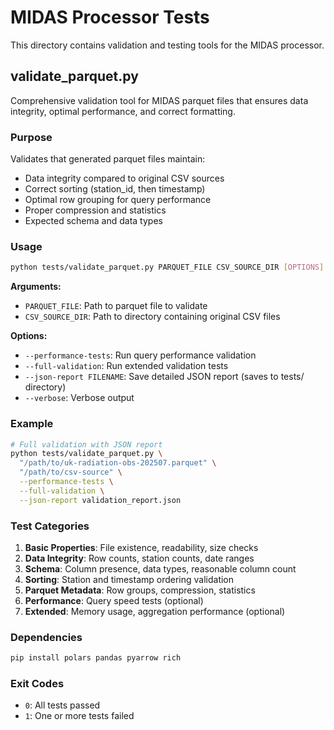 # MIDAS Processor Tests

This directory contains validation and testing tools for the MIDAS processor.

## validate_parquet.py

Comprehensive validation tool for MIDAS parquet files that ensures data integrity, optimal performance, and correct formatting.

### Purpose
Validates that generated parquet files maintain:
- Data integrity compared to original CSV sources
- Correct sorting (station_id, then timestamp)
- Optimal row grouping for query performance
- Proper compression and statistics
- Expected schema and data types

### Usage

```bash
python tests/validate_parquet.py PARQUET_FILE CSV_SOURCE_DIR [OPTIONS]
```

**Arguments:**
- `PARQUET_FILE`: Path to parquet file to validate
- `CSV_SOURCE_DIR`: Path to directory containing original CSV files

**Options:**
- `--performance-tests`: Run query performance validation
- `--full-validation`: Run extended validation tests
- `--json-report FILENAME`: Save detailed JSON report (saves to tests/ directory)
- `--verbose`: Verbose output

### Example

```bash
# Full validation with JSON report
python tests/validate_parquet.py \
  "/path/to/uk-radiation-obs-202507.parquet" \
  "/path/to/csv-source" \
  --performance-tests \
  --full-validation \
  --json-report validation_report.json
```

### Test Categories

1. **Basic Properties**: File existence, readability, size checks
2. **Data Integrity**: Row counts, station counts, date ranges
3. **Schema**: Column presence, data types, reasonable column count
4. **Sorting**: Station and timestamp ordering validation
5. **Parquet Metadata**: Row groups, compression, statistics
6. **Performance**: Query speed tests (optional)
7. **Extended**: Memory usage, aggregation performance (optional)

### Dependencies

```bash
pip install polars pandas pyarrow rich
```

### Exit Codes
- `0`: All tests passed
- `1`: One or more tests failed